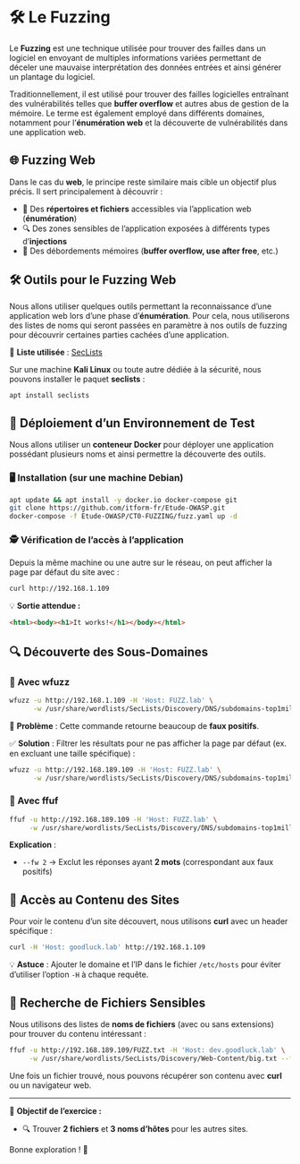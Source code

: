 # 🛠️ Le Fuzzing

Le **Fuzzing** est une technique utilisée pour trouver des failles dans un logiciel en envoyant de multiples informations variées permettant de déceler une mauvaise interprétation des données entrées et ainsi générer un plantage du logiciel.

Traditionnellement, il est utilisé pour trouver des failles logicielles entraînant des vulnérabilités telles que **buffer overflow** et autres abus de gestion de la mémoire. Le terme est également employé dans différents domaines, notamment pour l’**énumération web** et la découverte de vulnérabilités dans une application web.

## 🌐 Fuzzing Web

Dans le cas du **web**, le principe reste similaire mais cible un objectif plus précis. Il sert principalement à découvrir :

- 📂 Des **répertoires et fichiers** accessibles via l’application web (**énumération**)
- 🔍 Des zones sensibles de l’application exposées à différents types d’**injections**
- 🛑 Des débordements mémoires (**buffer overflow, use after free**, etc.)

## 🛠️ Outils pour le Fuzzing Web

Nous allons utiliser quelques outils permettant la reconnaissance d’une application web lors d’une phase d’**énumération**. Pour cela, nous utiliserons des listes de noms qui seront passées en paramètre à nos outils de fuzzing pour découvrir certaines parties cachées d’une application.

📌 **Liste utilisée** : [SecLists](https://github.com/danielmiessler/SecLists)

Sur une machine **Kali Linux** ou toute autre dédiée à la sécurité, nous pouvons installer le paquet **seclists** :

```bash
apt install seclists
```

## 🚀 Déploiement d’un Environnement de Test

Nous allons utiliser un **conteneur Docker** pour déployer une application possédant plusieurs noms et ainsi permettre la découverte des outils.

### 🖥️ Installation (sur une machine Debian)

```bash
apt update && apt install -y docker.io docker-compose git  
git clone https://github.com/itform-fr/Etude-OWASP.git
docker-compose -f Etude-OWASP/CT0-FUZZING/fuzz.yaml up -d
```

### 🕵️ Vérification de l’accès à l’application

Depuis la même machine ou une autre sur le réseau, on peut afficher la page par défaut du site avec :

```bash
curl http://192.168.1.109
```

💡 **Sortie attendue :**
```html
<html><body><h1>It works!</h1></body></html>
```

## 🔍 Découverte des Sous-Domaines

### 📌 Avec **wfuzz**

```bash
wfuzz -u http://192.168.1.109 -H 'Host: FUZZ.lab' \
      -w /usr/share/wordlists/SecLists/Discovery/DNS/subdomains-top1million-5000.txt
```

🚨 **Problème** : Cette commande retourne beaucoup de **faux positifs**.

✅ **Solution** : Filtrer les résultats pour ne pas afficher la page par défaut (ex. en excluant une taille spécifique) :

```bash
wfuzz -u http://192.168.189.109 -H 'Host: FUZZ.lab' \
      -w /usr/share/wordlists/SecLists/Discovery/DNS/subdomains-top1million-5000.txt --hh 45
```

### 📌 Avec **ffuf**

```bash
ffuf -u http://192.168.189.109 -H 'Host: FUZZ.lab' \
     -w /usr/share/wordlists/SecLists/Discovery/DNS/subdomains-top1million-5000.txt --fw 2
```

**Explication** :
- `--fw 2` → Exclut les réponses ayant **2 mots** (correspondant aux faux positifs)

## 🔎 Accès au Contenu des Sites

Pour voir le contenu d’un site découvert, nous utilisons **curl** avec un header spécifique :

```bash
curl -H 'Host: goodluck.lab' http://192.168.1.109
```

💡 **Astuce** : Ajouter le domaine et l’IP dans le fichier `/etc/hosts` pour éviter d’utiliser l’option `-H` à chaque requête.

## 📂 Recherche de Fichiers Sensibles

Nous utilisons des listes de **noms de fichiers** (avec ou sans extensions) pour trouver du contenu intéressant :

```bash
ffuf -u http://192.168.189.109/FUZZ.txt -H 'Host: dev.goodluck.lab' \
     -w /usr/share/wordlists/SecLists/Discovery/Web-Content/big.txt --fw 2
```

Une fois un fichier trouvé, nous pouvons récupérer son contenu avec **curl** ou un navigateur web.

---

🎯 **Objectif de l’exercice :**
- 🔍 Trouver **2 fichiers** et **3 noms d’hôtes** pour les autres sites.

Bonne exploration ! 🚀
